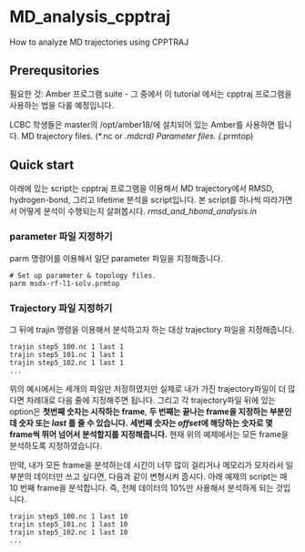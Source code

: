 # MD_analysis_cpptraj
How to analyze MD trajectories using CPPTRAJ

## Prerequsitories
필요한 것:
Amber 프로그램 suite - 그 중에서 이 tutorial 에서는 cpptraj 프로그램을 사용하는 법을 다룰 예정입니다. 

LCBC 학생들은 master의 /opt/amber18/에 설치되어 있는 Amber를 사용하면 됩니다. 
MD trajectory files. (*.nc or *.mdcrd)
Parameter files. (*.prmtop)

## Quick start
아래에 있는 script는 cpptraj 프로그램을 이용해서 MD trajectory에서 RMSD, hydrogen-bond, 그리고 lifetime 분석을 script입니다. 
본 script를 하나씩 따라가면서 어떻게 분석이 수행되는지 살펴봅시다.
*rmsd_and_hbond_analysis.in*

### parameter 파일 지정하기 
parm 명령어를 이용해서 일단 parameter 파일을 지정해줍니다. 

```
# Set up parameter & topology files.
parm msdx-rf-l1-solv.prmtop
```

### Trajectory 파일 지정하기
그 뒤에 trajin 명령을 이용해서 분석하고자 하는 대상 trajectory 파일을 지정해줍니다. 
```
trajin step5_100.nc 1 last 1
trajin step5_101.nc 1 last 1
trajin step5_102.nc 1 last 1
...
```

위의 예시에서는 세개의 파일만 저정하였지만 실제로 내가 가진 trajectory파일이 더 많다면 차례대로 다음 줄에 지정해주면 됩니다.
그리고 각 trajectory파일 뒤에 있는 option은 **첫번째 숫자는 시작하는 frame**, **두 번째는 끝나는 frame을 지정하는 부분인데 숫자 또는 *last* 를 줄 수 있습니다.**
**세번째 숫자는 *offset*에 해당하는 숫자로 몇 frame씩 뛰어 넘어서 분석할지를 지정해줍니다.**
현재 위의 예제에서는 모든 frame을 분석하도록 지정하였습니다.

만약, 내가 모든 frame을 분석하는데 시간이 너무 많이 걸리거나 메모리가 모자라서 일부분의 데이터만 쓰고 싶다면, 다음과 같이 변형시켜 줍시다.
아래 예제의 script는 매 10 번째 frame을 분석합니다. 즉, 전체 데이터의 10%만 사용해서 분석하게 되는 것입니다. 

```
trajin step5_100.nc 1 last 10
trajin step5_101.nc 1 last 10
trajin step5_102.nc 1 last 10
...
```

